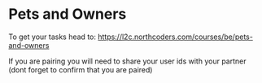# Pets and Owners

To get your tasks head to: 
https://l2c.northcoders.com/courses/be/pets-and-owners

If you are pairing you will need to share your user ids with your partner (dont forget to confirm that you are paired)
